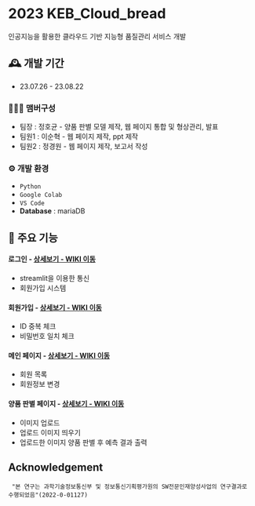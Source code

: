 # 2023 KEB_Cloud_bread
인공지능을 활용한 클라우드 기반 지능형 품질관리 서비스 개발

## 🕰️ 개발 기간
* 23.07.26 - 23.08.22

### 🧑‍🤝‍🧑 맴버구성
 - 팀장  : 정호균 - 양품 판별 모델 제작, 웹 페이지 통합 및 형상관리, 발표
 - 팀원1 : 이순혁 - 웹 페이지 제작, ppt 제작
 - 팀원2 : 정경원 - 웹 페이지 제작, 보고서 작성

### ⚙️ 개발 환경
- `Python`
- `Google Colab`
- `VS Code`
- **Database** : mariaDB

## 📌 주요 기능
#### 로그인 - <a href="https://github.com/chaehyuenwoo/SpringBoot-Project-MEGABOX/wiki/%EC%A3%BC%EC%9A%94-%EA%B8%B0%EB%8A%A5-%EC%86%8C%EA%B0%9C(Login)" >상세보기 - WIKI 이동</a>
- streamlit을 이용한 통신
- 회원가입 시스템
#### 회원가입 - <a href="https://github.com/chaehyuenwoo/SpringBoot-Project-MEGABOX/wiki/%EC%A3%BC%EC%9A%94-%EA%B8%B0%EB%8A%A5-%EC%86%8C%EA%B0%9C(Member)" >상세보기 - WIKI 이동</a>
- ID 중복 체크
- 비밀번호 일치 체크
#### 메인 페이지 - <a href="https://github.com/chaehyuenwoo/SpringBoot-Project-MEGABOX/wiki/%EC%A3%BC%EC%9A%94-%EA%B8%B0%EB%8A%A5-%EC%86%8C%EA%B0%9C(Member)" >상세보기 - WIKI 이동</a>
- 회원 목록
- 회원정보 변경

#### 양품 판별 페이지 - <a href="https://github.com/chaehyuenwoo/SpringBoot-Project-MEGABOX/wiki/%EC%A3%BC%EC%9A%94-%EA%B8%B0%EB%8A%A5-%EC%86%8C%EA%B0%9C(%EC%98%81%ED%99%94-%EC%98%88%EB%A7%A4)" >상세보기 - WIKI 이동</a>
- 이미지 업로드
- 업로드 이미지 띄우기
- 업로드한 이미지 양품 판별 후 예측 결과 출력

## Acknowledgement
```
 "본 연구는 과학기술정보통신부 및 정보통신기획평가원의 SW전문인재양성사업의 연구결과로 수행되었음"(2022-0-01127) 
```
